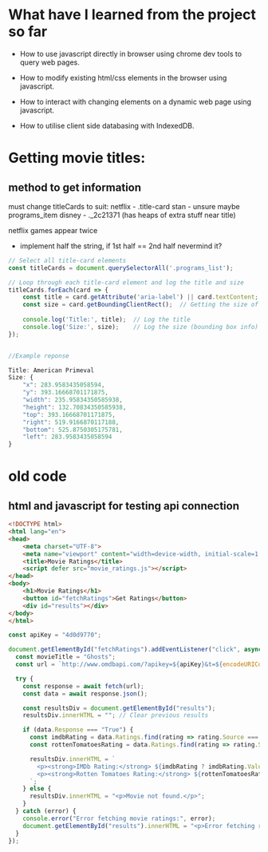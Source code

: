 # What have I learned from the project so far
- How to use javascript directly in browser using chrome dev tools to query web pages.

- How to modify existing html/css elements in the browser using javascript.

- How to interact with changing elements on a dynamic web page using javascript.

- How to utilise client side databasing with IndexedDB.

# Getting movie titles:

## method to get information
must change titleCards to suit:
netflix - .title-card
stan - unsure maybe programs_item
disney - ._2c21371 (has heaps of extra stuff near title)

netflix games appear twice
- implement half the string, if 1st half == 2nd half nevermind it?

```javascript
// Select all title-card elements
const titleCards = document.querySelectorAll('.programs_list');

// Loop through each title-card element and log the title and size
titleCards.forEach(card => {
    const title = card.getAttribute('aria-label') || card.textContent;  // Getting title from aria-label or text content
    const size = card.getBoundingClientRect();  // Getting the size of the title card (height, width, etc.)
    
    console.log('Title:', title);  // Log the title
    console.log('Size:', size);    // Log the size (bounding box info)
});


//Example reponse

Title: American Primeval
Size: {
    "x": 283.9583435058594,
    "y": 393.16668701171875,
    "width": 235.95834350585938,
    "height": 132.70834350585938,
    "top": 393.16668701171875,
    "right": 519.9166870117188,
    "bottom": 525.8750305175781,
    "left": 283.9583435058594
}

```

# old code
## html and javascript for testing api connection
```html
<!DOCTYPE html>
<html lang="en">
<head>
    <meta charset="UTF-8">
    <meta name="viewport" content="width=device-width, initial-scale=1.0">
    <title>Movie Ratings</title>
    <script defer src="movie_ratings.js"></script>
</head>
<body>
    <h1>Movie Ratings</h1>
    <button id="fetchRatings">Get Ratings</button>
    <div id="results"></div>
</body>
</html>
```
```javascript
const apiKey = "4d0d9770";

document.getElementById("fetchRatings").addEventListener("click", async function () {
  const movieTitle = "Ghosts";
  const url = `http://www.omdbapi.com/?apikey=${apiKey}&t=${encodeURIComponent(movieTitle)}&r=json`;

  try {
    const response = await fetch(url);
    const data = await response.json();

    const resultsDiv = document.getElementById("results");
    resultsDiv.innerHTML = ""; // Clear previous results

    if (data.Response === "True") {
      const imdbRating = data.Ratings.find(rating => rating.Source === "Internet Movie Database");
      const rottenTomatoesRating = data.Ratings.find(rating => rating.Source === "Rotten Tomatoes");

      resultsDiv.innerHTML = `
        <p><strong>IMDb Rating:</strong> ${imdbRating ? imdbRating.Value : "N/A"}</p>
        <p><strong>Rotten Tomatoes Rating:</strong> ${rottenTomatoesRating ? rottenTomatoesRating.Value : "N/A"}</p>
      `;
    } else {
      resultsDiv.innerHTML = "<p>Movie not found.</p>";
    }
  } catch (error) {
    console.error("Error fetching movie ratings:", error);
    document.getElementById("results").innerHTML = "<p>Error fetching ratings.</p>";
  }
});

```